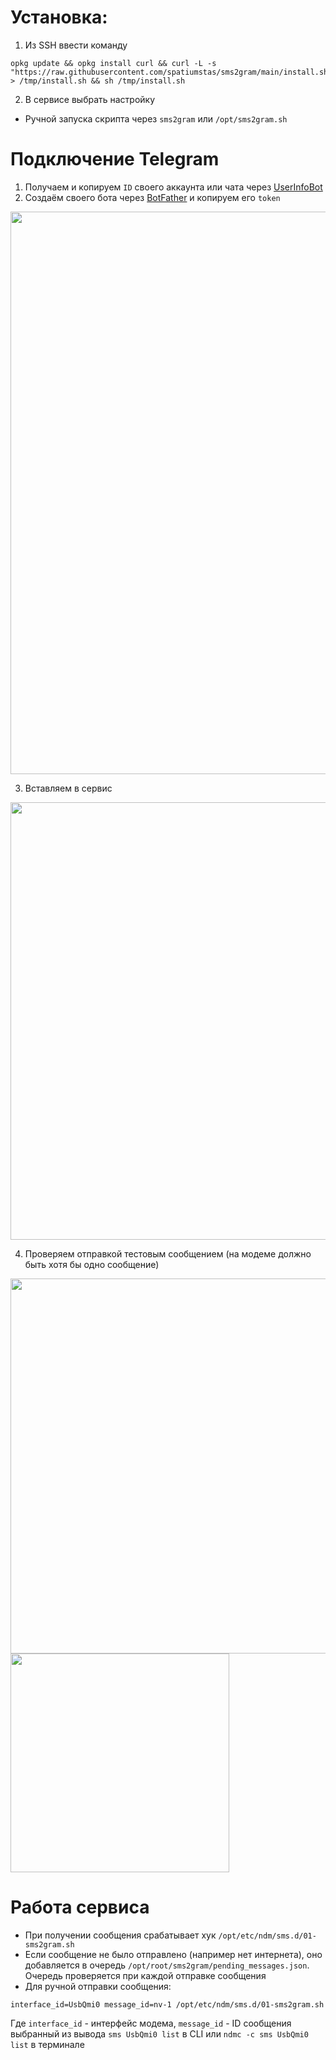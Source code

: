 # Установка:

1. Из SSH ввести команду
```shell
opkg update && opkg install curl && curl -L -s "https://raw.githubusercontent.com/spatiumstas/sms2gram/main/install.sh" > /tmp/install.sh && sh /tmp/install.sh
```

2. В сервисе выбрать настройку

- Ручной запуска скрипта через `sms2gram` или `/opt/sms2gram.sh`

# Подключение Telegram

1. Получаем и копируем `ID` своего аккаунта или чата через [UserInfoBot](https://t.me/userinfobot)
2. Создаём своего бота через [BotFather](https://t.me/BotFather) и копируем его `token`

<img src="https://github.com/user-attachments/assets/ca5c31af-b29c-4d5a-b2d9-75ff64ba2c34" alt="" width="900">

3. Вставляем в сервис
<img src="https://github.com/user-attachments/assets/f21f5093-2152-481c-ae8d-6a9fccfcfc3f" alt="" width="700">

4. Проверяем отправкой тестовым сообщением (на модеме должно быть хотя бы одно сообщение)
<img src="https://github.com/user-attachments/assets/8ffeb6bc-b8f9-46cc-9dbc-434e5fffd8ee" alt="" width="600"> 
<img src="https://github.com/user-attachments/assets/ded26060-6ca1-479a-b8ec-b319dd4033e2" alt="" width="350">

# Работа сервиса
- При получении сообщения срабатывает хук `/opt/etc/ndm/sms.d/01-sms2gram.sh`
- Если сообщение не было отправлено (например нет интернета), оно добавляется в очередь `/opt/root/sms2gram/pending_messages.json`. Очередь проверяется при каждой отправке сообщения
- Для ручной отправки сообщения:
````shell
interface_id=UsbQmi0 message_id=nv-1 /opt/etc/ndm/sms.d/01-sms2gram.sh
````
Где `interface_id` - интерфейс модема, `message_id` - ID сообщения выбранный из вывода `sms UsbQmi0 list` в CLI или `ndmc -c sms UsbQmi0 list` в терминале